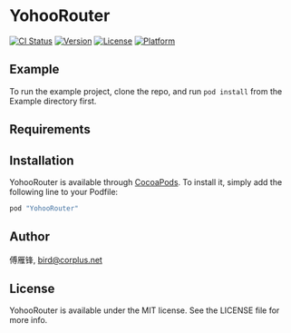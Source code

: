 # YohooRouter

[![CI Status](http://img.shields.io/travis/傅雁锋/YohooRouter.svg?style=flat)](https://travis-ci.org/傅雁锋/YohooRouter)
[![Version](https://img.shields.io/cocoapods/v/YohooRouter.svg?style=flat)](http://cocoapods.org/pods/YohooRouter)
[![License](https://img.shields.io/cocoapods/l/YohooRouter.svg?style=flat)](http://cocoapods.org/pods/YohooRouter)
[![Platform](https://img.shields.io/cocoapods/p/YohooRouter.svg?style=flat)](http://cocoapods.org/pods/YohooRouter)

## Example

To run the example project, clone the repo, and run `pod install` from the Example directory first.

## Requirements

## Installation

YohooRouter is available through [CocoaPods](http://cocoapods.org). To install
it, simply add the following line to your Podfile:

```ruby
pod "YohooRouter"
```

## Author

傅雁锋, bird@corplus.net

## License

YohooRouter is available under the MIT license. See the LICENSE file for more info.
